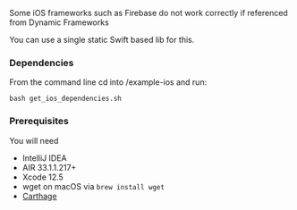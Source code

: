 Some iOS frameworks such as Firebase do not work correctly if referenced from Dynamic Frameworks

You can use a single static Swift based lib for this.


### Dependencies
From the command line cd into /example-ios and run:

```shell
bash get_ios_dependencies.sh
```


### Prerequisites

You will need

- IntelliJ IDEA
- AIR 33.1.1.217+
- Xcode 12.5
- wget on macOS via `brew install wget`
- [Carthage](https://github.com/Carthage/Carthage#installing-carthage)
